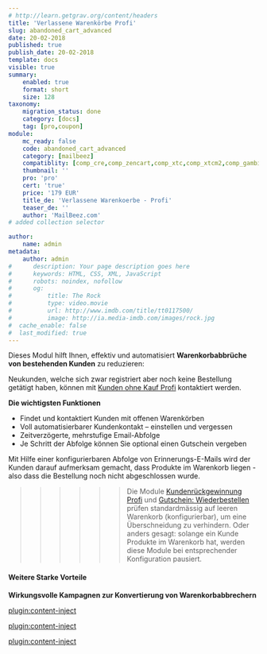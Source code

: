 ```yaml
---
# http://learn.getgrav.org/content/headers
title: 'Verlassene Warenkörbe Profi'
slug: abandoned_cart_advanced
date: 20-02-2018
published: true
publish_date: 20-02-2018
template: docs
visible: true
summary:
    enabled: true
    format: short
    size: 128
taxonomy:
    migration_status: done
    category: [docs]
    tag: [pro,coupon]
module:
    mc_ready: false
    code: abandoned_cart_advanced
    category: [mailbeez]
    compatiblity: [comp_cre,comp_zencart,comp_xtc,comp_xtcm2,comp_gambio]
    thumbnail: ''
    pro: 'pro'
    cert: 'true'
    price: '179 EUR'
    title_de: 'Verlassene Warenkoerbe - Profi'
    teaser_de: ''
    author: 'MailBeez.com'
# added collection selector

author:
    name: admin
metadata:
    author: admin
#      description: Your page description goes here
#      keywords: HTML, CSS, XML, JavaScript
#      robots: noindex, nofollow
#      og:
#          title: The Rock
#          type: video.movie
#          url: http://www.imdb.com/title/tt0117500/
#          image: http://ia.media-imdb.com/images/rock.jpg
#  cache_enable: false
#  last_modified: true
---
```



Dieses Modul hilft Ihnen, effektiv und automatisiert **Warenkorbabbrüche von bestehenden Kunden** zu reduzieren:

Neukunden, welche sich zwar registriert aber noch keine Bestellung getätigt haben, können mit [Kunden ohne Kauf Profi](/dokumentation/mailbeez/nopurchase_advanced) kontaktiert werden.

**Die wichtigsten Funktionen**

- Findet und kontaktiert Kunden mit offenen Warenkörben
- Voll automatisierbarer Kundenkontakt – einstellen und vergessen
- Zeitverzögerte, mehrstufige Email-Abfolge
- Je Schritt der Abfolge können Sie optional einen Gutschein vergeben

Mit Hilfe einer konfigurierbaren Abfolge von Erinnerungs-E-Mails wird der Kunden darauf aufmerksam gemacht, dass Produkte im Warenkorb liegen - also dass die Bestellung noch nicht abgeschlossen wurde.


>>>>>>Die Module [Kundenrückgewinnung Profi](/dokumentation/mailbeez/winback_advanced) und [Gutschein: Wiederbestellen](/dokumentation/mailbeez/reorder_advanced) prüfen standardmässig auf leeren Warenkorb (konfigurierbar), um eine Überschneidung zu verhindern. Oder anders gesagt: solange ein Kunde Produkte im Warenkorb hat, werden diese Module bei entsprechender Konfiguration pausiert.




#### Weitere Starke Vorteile

**Wirkungsvolle Kampagnen zur Konvertierung von Warenkorbabbrechern**

[plugin:content-inject](/content_blocks/pro_coupon)

[plugin:content-inject](/content_blocks/pro_common_advantage)

[plugin:content-inject](/content_blocks/pro_responsive_template)